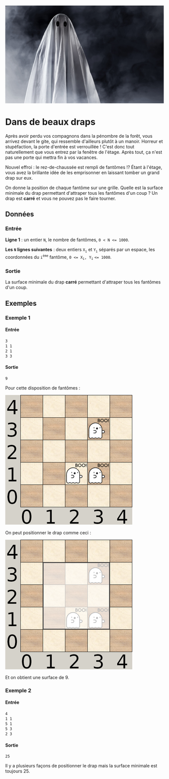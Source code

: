 ![Test](image.png)
# Dans de beaux draps

Après avoir perdu vos compagnons dans la pénombre de la forêt, vous arrivez devant le gite, qui ressemble d'ailleurs plutôt à un manoir. Horreur et stupéfaction, la porte d'entrée est verrouillée ! C'est donc tout naturellement que vous entrez par la fenêtre de l'étage. Après tout, ça n'est pas une porte qui mettra fin à vos vacances.

Nouvel effroi : le rez-de-chaussée est rempli de fantômes !? Étant à l'étage, vous avez la brillante idée de les emprisonner en laissant tomber un grand drap sur eux.

On donne la position de chaque fantôme sur une grille. Quelle est la surface minimale du drap permettant d'attraper tous les fantômes d'un coup ? Un drap est **carré** et vous ne pouvez pas le faire tourner.

## Données

### Entrée

**Ligne 1** : un entier `N`, le nombre de fantômes, `0 < N <= 1000`.

**Les `N` lignes suivantes** : deux entiers `X`<sub>`i`</sub> et `Y`<sub>`i`</sub> séparés par un espace, les coordonnées du `i`<sup>`ème`</sup> fantôme, `0 <= X`<sub>`i`</sub>`, Y`<sub>`i`</sub> `<= 1000`.

### Sortie

La surface minimale du drap **carré** permettant d'attraper tous les fantômes d'un coup.

## Exemples

### Exemple 1

#### Entrée

```plaintext
3
1 1
2 1
3 3
```

#### Sortie

```plaintext
9
```

Pour cette disposition de fantômes :

![Alt text](image-1.png)

On peut positionner le drap comme ceci :

![Alt text](image-2.png)

Et on obtient une surface de 9.

### Exemple 2

#### Entrée

```plaintext
4
1 1
5 1
5 3
2 3
```

#### Sortie

```plaintext
25
```

Il y a plusieurs façons de positionner le drap mais la surface minimale est toujours 25.